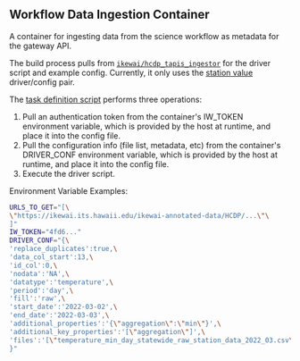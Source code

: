 ## Workflow Data Ingestion Container

A container for ingesting data from the science workflow as metadata for the gateway API.

The build process pulls from [`ikewai/hcdp_tapis_ingestor`](https://github.com/ikewai/hcdp_tapis_ingestor) for the driver script and example config.
Currently, it only uses the [station value](https://github.com/ikewai/hcdp_tapis_ingestor/tree/master/station_values) driver/config pair.

The [task definition script](/containers/ingestion/scripts/task.sh) performs three operations:
1. Pull an authentication token from the container's IW_TOKEN environment variable, which is provided by the host at runtime, and place it into the config file.
2. Pull the configuration info (file list, metadata, etc) from the container's DRIVER_CONF environment variable, which is provided by the host at runtime, and place it into the config file.
3. Execute the driver script.

Environment Variable Examples:
```sh
URLS_TO_GET="[\
\"https://ikewai.its.hawaii.edu/ikewai-annotated-data/HCDP/...\"\
]"
IW_TOKEN="4fd6..."
DRIVER_CONF="{\
'replace_duplicates':true,\
'data_col_start':13,\
'id_col':0,\
'nodata':'NA',\
'datatype':'temperature',\
'period':'day',\
'fill':'raw',\
'start_date':'2022-03-02',\
'end_date':'2022-03-03',\
'additional_properties':'{\"aggregation\":\"min\"}',\
'additional_key_properties':'[\"aggregation\"]',\
'files':'[\"temperature_min_day_statewide_raw_station_data_2022_03.csv\"]'\
}"
```